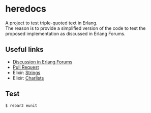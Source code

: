 # heredocs

A project to test triple-quoted text in Erlang.\
The reason is to provide a simplified version of the code to test the proposed
implementation as discussed in Erlang Forums.

## Useful links

- [Discussion in Erlang Forums](https://erlangforums.com/t/feature-heredocs-triple-quoted-text/2638?u=williamthome)
- [Pull Request](https://github.com/erlang/otp/pull/7313)
- Elixir: [Strings](https://hexdocs.pm/elixir/1.13.4/syntax-reference.html#strings)
- Elixir: [Charlists](https://hexdocs.pm/elixir/1.13.4/syntax-reference.html#charlists)

## Test

    $ rebar3 eunit

